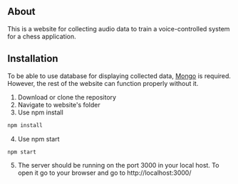 ## About
This is a website for collecting audio data to train a voice-controlled system for a chess application.
## Installation
To be able to use database for displaying collected data, [Mongo](https://www.mongodb.com) is required. However, the rest of the website can function properly without it.
  1. Download or clone the repository
  2. Navigate to website's folder
  3. Use npm install
  ```bash
  npm install
  ```
  4. Use npm start
  ```bash
  npm start
  ```
  5. The server should be running on the port 3000 in your local host. To open it go to your browser and go to http://localhost:3000/
    
